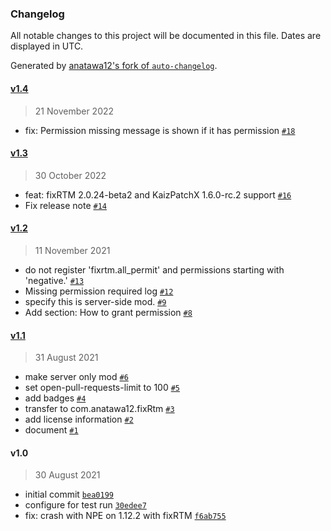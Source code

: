 ### Changelog

All notable changes to this project will be documented in this file. Dates are displayed in UTC.

Generated by [anatawa12's fork of `auto-changelog`](https://github.com/anatawa12/auto-changelog).

#### [v1.4](https://github.com/fixrtm/plugin-permissions-for-ngt/compare/v1.3...v1.4)

> 21 November 2022

- fix: Permission missing message is shown if it has permission [`#18`](https://github.com/fixrtm/plugin-permissions-for-ngt/pull/18)

#### [v1.3](https://github.com/fixrtm/plugin-permissions-for-ngt/compare/v1.2...v1.3)

> 30 October 2022

- feat: fixRTM 2.0.24-beta2 and KaizPatchX 1.6.0-rc.2 support [`#16`](https://github.com/fixrtm/plugin-permissions-for-ngt/pull/16)
- Fix release note [`#14`](https://github.com/fixrtm/plugin-permissions-for-ngt/pull/14)

#### [v1.2](https://github.com/fixrtm/plugin-permissions-for-ngt/compare/v1.1...v1.2)

> 11 November 2021

- do not register 'fixrtm.all_permit' and permissions starting with 'negative.' [`#13`](https://github.com/fixrtm/plugin-permissions-for-ngt/pull/13)
- Missing permission required log [`#12`](https://github.com/fixrtm/plugin-permissions-for-ngt/pull/12)
- specify this is server-side mod. [`#9`](https://github.com/fixrtm/plugin-permissions-for-ngt/pull/9)
- Add section: How to grant permission [`#8`](https://github.com/fixrtm/plugin-permissions-for-ngt/pull/8)

#### [v1.1](https://github.com/fixrtm/plugin-permissions-for-ngt/compare/v1.0...v1.1)

> 31 August 2021

- make server only mod [`#6`](https://github.com/fixrtm/plugin-permissions-for-ngt/pull/6)
- set open-pull-requests-limit to 100 [`#5`](https://github.com/fixrtm/plugin-permissions-for-ngt/pull/5)
- add badges [`#4`](https://github.com/fixrtm/plugin-permissions-for-ngt/pull/4)
- transfer to com.anatawa12.fixRtm [`#3`](https://github.com/fixrtm/plugin-permissions-for-ngt/pull/3)
- add license information [`#2`](https://github.com/fixrtm/plugin-permissions-for-ngt/pull/2)
- document [`#1`](https://github.com/fixrtm/plugin-permissions-for-ngt/pull/1)

#### v1.0

> 30 August 2021

- initial commit [`bea0199`](https://github.com/fixrtm/plugin-permissions-for-ngt/commit/bea0199462f537f4a2fa759823f211cdbffb2f77)
- configure for test run [`30edee7`](https://github.com/fixrtm/plugin-permissions-for-ngt/commit/30edee75b3c52acf751626c6adbbd2a0e725d8fb)
- fix: crash with NPE on 1.12.2 with fixRTM [`f6ab755`](https://github.com/fixrtm/plugin-permissions-for-ngt/commit/f6ab755d00157e051978810a8a6971c43283e3cb)
